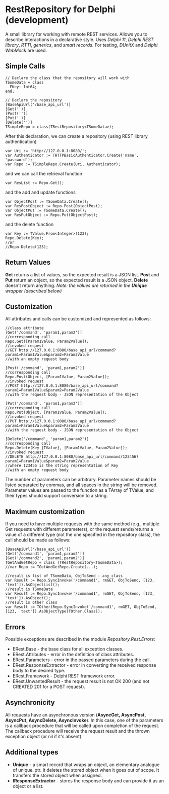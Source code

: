 # RestRepository for Delphi (development)

A small library for working with remote REST services.
Allows you to describe interactions in a declarative style.
Uses *Delphi 11*, *Delphi REST library*, *RTTI*, *generics*, and *smart records*.
For testing, *DUnitX* and *Delphi WebMock* are used.

## Simple Calls

    // Declare the class that the repository will work with
    TSomeData = class
      FKey: Int64;
    end;
    
    // Declare the repository
    [BaseApiUrl('/base_api_url')]
    [Get('')]
    [Post('')]
    [Put('')]
    [Delete('')]
    TSimpleRepo = class(TRestRepository<TSomeData>);

After this declaration, we can create a repository (using REST library authentication)

    var Uri := 'http://127.0.0.1:8080/';
    var Authenticator := THTTPBasicAuthenticator.Create('name', 'password');
    var Repo := TSimpleRepo.Create(Uri, Authenticator);

and we can call the retrieval function

    var ResList := Repo.Get();

and the add and update functions

    var ObjectPost := TSomeData.Create();
    var ResPostObject := Repo.Post(ObjectPost);
    var ObjectPut := TSomeData.Create();
    var ResPutObject := Repo.Put(ObjectPost);

and the delete function

    var Key := TValue.From<Integer>(123);
    Repo.Delete(Key);
    //or
    //Repo.Delete(123);

## Return Values

**Get** returns a list of values, so the expected result is a JSON list.
**Post** and **Put** return an object, so the expected result is a JSON object.
**Delete** doesn't return anything.
*Note: the values are returned in the **Unique** wrapper (described below)*

## Customization

All attributes and calls can be customized and represented as follows:

    //class attribute
    [Get('/command', 'param1,param2')]
    //corresponding call
    Repo.Get([Param1Value, Param2Value]);
    //invoked request
    //GET http://127.0.0.1:8080/base_api_url/command?param1=Param1Value&param2=Param2Value
    //with an empty request body
    
    [Post('/command', 'param1,param2')]
    //corresponding call
    Repo.Post(Object, [Param1Value, Param2Value]);
    //invoked request
    //POST http://127.0.0.1:8080/base_api_url/command?param1=Param1Value&param2=Param2Value
    //with the request body - JSON representation of the Object
    
    [Put('/command', 'param1,param2')]
    //corresponding call
    Repo.Put(Object, [Param1Value, Param2Value]);
    //invoked request
    //PUT http://127.0.0.1:8080/base_api_url/command?param1=Param1Value&param2=Param2Value
    //with the request body - JSON representation of the Object
    
    [Delete('/command', 'param1,param2')]
    //corresponding call
    Repo.Delete(Key {TValue}, [Param1Value, Param2Value]);
    //invoked request
    //DELETE http://127.0.0.1:8080/base_api_url/command/123456?param1=Param1Value&param2=Param2Value
    //where 123456 is the string representation of Key
    //with an empty request body

The number of parameters can be arbitrary.
Parameter names should be listed separated by commas, and all spaces in the string will be removed.
Parameter values are passed to the function as a TArray of TValue, and their types should support conversion to a string.

## Maximum customization

If you need to have multiple requests with the same method (e.g., multiple Get requests with different parameters),
or the request sends/returns a value of a different type (not the one specified in the repository class),
the call should be made as follows:

    [BaseApiUrl('/base_api_url')]
    [Get('/command1', 'param1,param2')]
    [Get('/command2', 'param1,param2')]
    TGetAndGetRepo = class (TRestRepository<TSomeData>);
    //var Repo := TGetAndGetRepo.Create(...);
    
    //result is list of TSomeData, ObjToSend - any class 
    var Result := Repo.SyncInvoke('/command1', rmGET, ObjToSend, [123, 'text']).AsObjectList();
    //result is TSomeData
    var Result := Repo.SyncInvoke('/command1', rmGET, ObjToSend, [123, 'text']).AsObject();
    //result is other class
    var Result := TOther(Repo.SyncInvoke('/command1', rmGET, ObjToSend, [123, 'text']).AsObjectType(TOther.Class));

## Errors

Possible exceptions are described in the module *Repository.Rest.Errors*:
- ERest.Base - the base class for all exception classes.
- ERest.Attributes - error in the definition of class attributes.
- ERest.Parameters - error in the passed parameters during the call.
- ERest.ResponseExtractor - error in converting the received response body to the desired type.
- ERest.Framework - Delphi REST framework error.
- ERest.UnwantedResult - the request result is not OK 200 (and not CREATED 201 for a POST request).

## Asynchronicity

All requests have an asynchronous version (**AsyncGet, AsyncPost, AsyncPut, AsyncDelete, AsyncInvoke**).
In this case, one of the parameters is a callback procedure that will be called upon completion of the request.
The callback procedure will receive the request result and the thrown exception object (or nil if it's absent).

## Additional types

- **Unique** - a smart record that wraps an object, an elementary analogue of unique_ptr.
  It deletes the stored object when it goes out of scope.
  It transfers the stored object when assigned.
- **IResponseExtractor** - stores the response body and can provide it as an object or a list.
